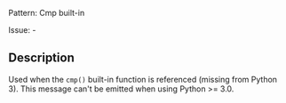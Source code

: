 Pattern: Cmp built-in

Issue: -

## Description

Used when the `cmp()` built-in function is referenced (missing from Python 3). This message can't be emitted when using Python >= 3.0.